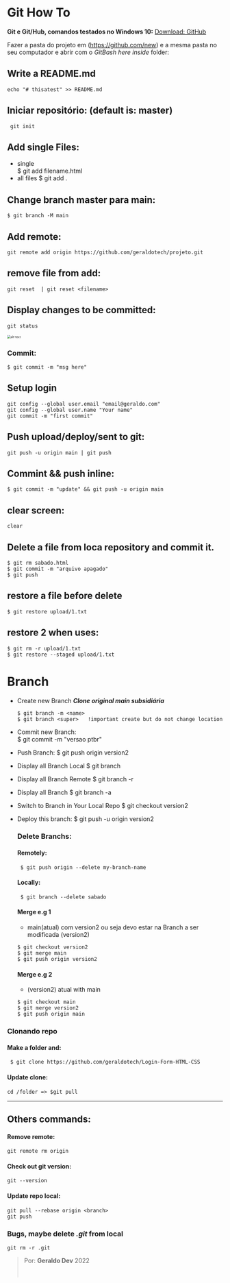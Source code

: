 # Git How To
**Git e Git/Hub, comandos testados no Windows 10:** [Download: GitHub](https://git-scm.com/downloads)

Fazer a pasta do projeto em (https://github.com/new) e a mesma pasta no seu computador e abrir com o *GitBash here inside* folder:
    

## Write a README.md
```
echo "# thisatest" >> README.md
```

## Iniciar repositório: (default is: master)
     git init

## Add single Files:
- single  
        $ git add filename.html 
- all files
        $ git add .


## Change branch master para main:
    $ git branch -M main 

## Add remote:
    git remote add origin https://github.com/geraldotech/projeto.git

## remove file from add:
    git reset  | git reset <filename>

## Display changes to be committed:

    git status

  <img src="https://raw.githubusercontent.com/geraldotech/Git-How-TO/main/img/changes-to-be-committed.jpg" alt="alt-text" style="zoom:50%;" />
    
### Commit:

    $ git commit -m "msg here"

## Setup login 

    git config --global user.email "email@geraldo.com"
    git config --global user.name "Your name"
    git commit -m "first commit"


## Push **upload/deploy/sent to git**:
    git push -u origin main | git push

## Commint && push inline:
    $ git commit -m "update" && git push -u origin main

## clear screen:
    clear

## Delete a file from loca repository and commit it.
    $ git rm sabado.html
    $ git commit -m "arquivo apagado"
    $ git push


## restore a file before delete
    $ git restore upload/1.txt

 ## restore 2 when uses: 
    $ git rm -r upload/1.txt
    $ git restore --staged upload/1.txt


# Branch

  - Create new Branch ***Clone original main subsidiária***  
    ```$ git checkout -b <name>
    $ git branch -m <name>
    $ git branch <super>   !important create but do not change location
    ```

 - Commit new Branch:  
        $ git commit -m "versao ptbr" 

 - Push Branch: 
        $ git push origin version2  

 - Display all Branch Local 
        $ git branch

 - Display all Branch Remote
        $ git branch -r

 - Display all Branch
        $ git branch -a

 - Switch to Branch in Your Local Repo
        $ git checkout version2

 - Deploy this branch:
       $ git push -u origin version2

    ### Delete Branchs:

    #### Remotely:  
        $ git push origin --delete my-branch-name

    #### Locally: 
        $ git branch --delete sabado

    #### Merge e.g 1
    - main(atual) com version2 ou seja devo estar na Branch a ser modificada (version2)  
    ```
    $ git checkout version2  
    $ git merge main  
    $ git push origin version2  
    ```
    #### Merge e.g 2
    - (version2) atual with main  
    ```
    $ git checkout main
    $ git merge version2
    $ git push origin main
    ```

### Clonando repo

#### Make a folder and:
     $ git clone https://github.com/geraldotech/Login-Form-HTML-CSS

#### Update clone:
    cd /folder => $git pull

---
## Others commands:


#### Remove remote:
	git remote rm origin
#### Check out git version:
	git --version

#### Update repo local:
	git pull --rebase origin <branch>
	git push

### Bugs, maybe delete  *.git* from local    
    git rm -r .git

>
> Por: **Geraldo Dev** 2022
> 
>
>​    








